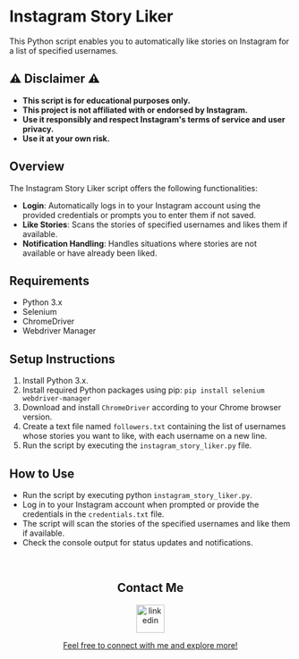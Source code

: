 # Instagram Story Liker

This Python script enables you to automatically like stories on Instagram for a list of specified usernames.


## ⚠️ Disclaimer ⚠️

- **This script is for educational purposes only.**
- **This project is not affiliated with or endorsed by Instagram.** 
- **Use it responsibly and respect Instagram's terms of service and user privacy.**
- **Use it at your own risk.**


## Overview

The Instagram Story Liker script offers the following functionalities:

- **Login**: Automatically logs in to your Instagram account using the provided credentials or prompts you to enter them if not saved.
- **Like Stories**: Scans the stories of specified usernames and likes them if available.
- **Notification Handling**: Handles situations where stories are not available or have already been liked.


## Requirements

- Python 3.x
- Selenium
- ChromeDriver
- Webdriver Manager


## Setup Instructions

1. Install Python 3.x.
2. Install required Python packages using pip: `pip install selenium webdriver-manager`
3. Download and install `ChromeDriver` according to your Chrome browser version.
4. Create a text file named `followers.txt` containing the list of usernames whose stories you want to like, with each username on a new line.
5. Run the script by executing the `instagram_story_liker.py` file.


## How to Use

- Run the script by executing python `instagram_story_liker.py`.
- Log in to your Instagram account when prompted or provide the credentials in the `credentials.txt` file.
- The script will scan the stories of the specified usernames and like them if available.
- Check the console output for status updates and notifications.


<br>
<!-- Connect with me -->
<h2 align="center">Contact Me</h2>
<!--icons and links-->
<p align="center">
  <a href="https://www.linkedin.com/in/mateo1mc/" target="blank"><img align="center" src="https://user-images.githubusercontent.com/88904952/234979284-68c11d7f-1acc-4f0c-ac78-044e1037d7b0.png" alt="linkedin" height="50" width="50" /><p align="center">Feel free to connect with me and explore more!</p></a>
</p>
<br
